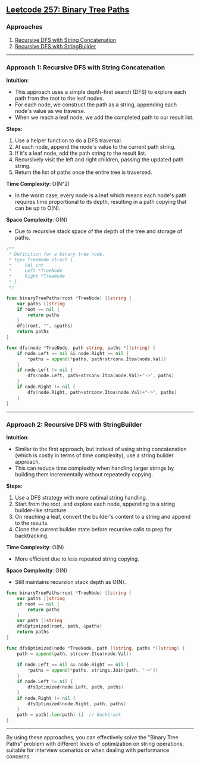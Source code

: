 ## [Leetcode 257: Binary Tree Paths](https://leetcode.com/problems/binary-tree-paths/)

### Approaches
1. [Recursive DFS with String Concatenation](#approach-1-recursive-dfs-with-string-concatenation)
2. [Recursive DFS with StringBuilder](#approach-2-recursive-dfs-with-stringbuilder)

---

### Approach 1: Recursive DFS with String Concatenation

**Intuition**:
- This approach uses a simple depth-first search (DFS) to explore each path from the root to the leaf nodes.
- For each node, we construct the path as a string, appending each node's value as we traverse.
- When we reach a leaf node, we add the completed path to our result list.

**Steps**:
1. Use a helper function to do a DFS traversal.
2. At each node, append the node's value to the current path string.
3. If it's a leaf node, add the path string to the result list.
4. Recursively visit the left and right children, passing the updated path string.
5. Return the list of paths once the entire tree is traversed.

**Time Complexity**: O(N^2) 
- In the worst case, every node is a leaf which means each node's path requires time proportional to its depth, resulting in a path copying that can be up to O(N).

**Space Complexity**: O(N)
- Due to recursive stack space of the depth of the tree and storage of paths.

```go
/**
 * Definition for a binary tree node.
 * type TreeNode struct {
 *     Val int
 *     Left *TreeNode
 *     Right *TreeNode
 * }
 */

func binaryTreePaths(root *TreeNode) []string {
    var paths []string
    if root == nil {
        return paths
    }
    dfs(root, "", &paths)
    return paths
}

func dfs(node *TreeNode, path string, paths *[]string) {
    if node.Left == nil && node.Right == nil {
        *paths = append(*paths, path+strconv.Itoa(node.Val))
    }
    if node.Left != nil {
        dfs(node.Left, path+strconv.Itoa(node.Val)+"->", paths)
    }
    if node.Right != nil {
        dfs(node.Right, path+strconv.Itoa(node.Val)+"->", paths)
    }
}
```

---

### Approach 2: Recursive DFS with StringBuilder

**Intuition**:
- Similar to the first approach, but instead of using string concatenation (which is costly in terms of time complexity), use a string builder approach.
- This can reduce time complexity when handling larger strings by building them incrementally without repeatedly copying.

**Steps**:
1. Use a DFS strategy with more optimal string handling.
2. Start from the root, and explore each node, appending to a string builder-like structure.
3. On reaching a leaf, convert the builder's content to a string and append to the results.
4. Clone the current builder state before recursive calls to prep for backtracking.

**Time Complexity**: O(N)
- More efficient due to less repeated string copying.

**Space Complexity**: O(N)
- Still maintains recursion stack depth as O(N).

```go
func binaryTreePaths(root *TreeNode) []string {
    var paths []string
    if root == nil {
        return paths
    }
    var path []string
    dfsOptimized(root, path, &paths)
    return paths
}

func dfsOptimized(node *TreeNode, path []string, paths *[]string) {
    path = append(path, strconv.Itoa(node.Val))
    
    if node.Left == nil && node.Right == nil {
        *paths = append(*paths, strings.Join(path, "->"))
    }
    if node.Left != nil {
        dfsOptimized(node.Left, path, paths)
    }
    if node.Right != nil {
        dfsOptimized(node.Right, path, paths)
    }
    path = path[:len(path)-1]  // Backtrack
}
```

---

By using these approaches, you can effectively solve the "Binary Tree Paths" problem with different levels of optimization on string operations, suitable for interview scenarios or when dealing with performance concerns.

